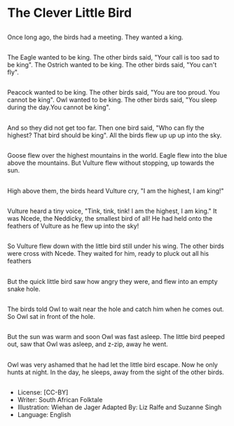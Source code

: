 # The Clever Little Bird

##
Once long ago, the birds had a
meeting. They wanted a king.

##
The Eagle wanted to be king.
The other birds said, "Your call
is too sad to be king".
The Ostrich wanted to be king.
The other birds said, "You can't
fly".

##
Peacock wanted to be king. The
other birds said, "You are too
proud. You cannot be king".
Owl wanted to be king. The
other birds said, "You sleep
during the day.You cannot be
king".

##
And so they did not get too far.
Then one bird said, "Who can
fly the highest? That bird should
be king".
All the birds flew up up up into
the sky.

##
Goose flew over the highest
mountains in the world.
Eagle flew into the blue above
the mountains.
But Vulture flew without
stopping, up towards the sun.

##
High above them, the birds
heard Vulture cry, "I am the
highest, I am king!"

##
Vulture heard a tiny voice,
"Tink, tink, tink! I am the
highest, I am king." It was
Ncede, the Neddicky, the
smallest bird of all!
He had held onto the feathers
of Vulture as he flew up into the
sky!

##
So Vulture flew down with the
little bird still under his wing.
The other birds were cross with
Ncede. They waited for him,
ready to pluck out all his
feathers

##
But the quick little bird saw how
angry they were, and flew into
an empty snake hole.

##
The birds told Owl to wait near
the hole and catch him when he
comes out.
So Owl sat in front of the hole.

##
But the sun was warm and soon
Owl was fast asleep.
The little bird peeped out, saw
that Owl was asleep, and z-zip,
away he went.

##
Owl was very ashamed that he
had let the little bird escape.
Now he only hunts at night.
In the day, he sleeps, away
from the sight of the other
birds.

##
* License: [CC-BY]
* Writer: South African Folktale
* Illustration: Wiehan de Jager
Adapted By: Liz Ralfe and Suzanne Singh
* Language: English
